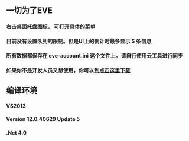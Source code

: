 ## 一切为了EVE
#### 右击桌面托盘图标， 可打开具体的菜单
#### 目前没有设置队列的限制。但是UI上的倒计时最多显示 5 条信息
#### 所有数据都保存在 eve-account.ini 这个文件上。请自行使用云工具进行同步
#### 如果你不是开发人员又想使用，你可以到[点击这里下载](http://7xjgjz.com1.z0.glb.clouddn.com/eve%E6%8A%80%E8%83%BD%E8%AE%A1%E6%97%B6%E5%99%A8.7z) 

## 编译环境
#### VS2013 
#### Version 12.0.40629 Update 5
#### .Net 4.0
